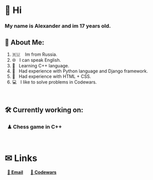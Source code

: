 # 👋 Hi
### My name is Alexander and im 17 years old.

## 🎫 About Me:
1.  🇷🇺 $~~$ Im from Russia.
2.  🌐 $~$ I can speak English.
3.  📖 $~$ Learning C++ language.
4.  🐍 $~$ Had experience with Python language and Django framework.
5.  📃 $~$ Had experience with HTML + CSS.
6.  💻 $~$ I like to solve problems in Codewars.


$~$
## 🛠 Currently working on:
### $~$ ♟ Chess game in  C++

$~$
# ✉ Links
  $~$ [📧 <b>Email</b>](woodpoison81@gmail.com) $~~~~$ [🎯 <b>Codewars</b>](https://www.codewars.com/users/PierreWatford)

